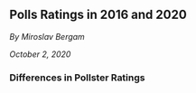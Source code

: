 ## Polls Ratings in 2016 and 2020

_By Miroslav Bergam_

_October 2, 2020_

### Differences in Pollster Ratings 